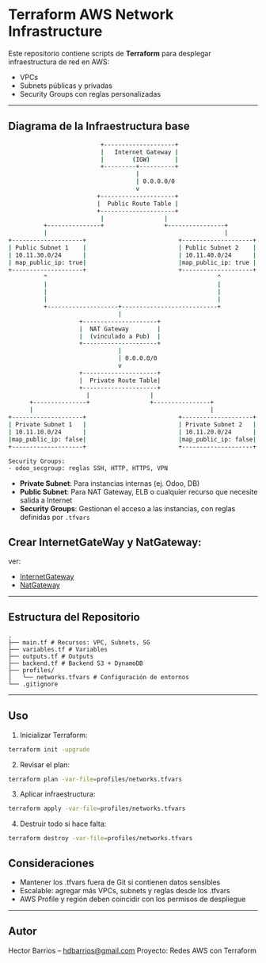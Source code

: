 # Terraform AWS Network Infrastructure

Este repositorio contiene scripts de **Terraform** para desplegar infraestructura de red en AWS:

- VPCs
- Subnets públicas y privadas
- Security Groups con reglas personalizadas

---

## Diagrama de la Infraestructura base

```bash
                          +--------------------+
                          |   Internet Gateway |
                          |        (IGW)       |
                          +---------+----------+
                                    |
                                    | 0.0.0.0/0
                                    v
                         +---------------------+
                         |  Public Route Table |
                         +---------------------+
                          |                 |
          +---------------+                 +----------------+
          |                                                  |
+--------------------+                          +--------------------+
| Public Subnet 1    |                          | Public Subnet 2    |
| 10.11.30.0/24      |                          | 10.11.40.0/24      |
| map_public_ip: true|                          |map_public_ip: true |
+--------------------+                          +--------------------+
          ^                                                ^
          |                                                |
          |                                                |
          |                                                |
          +--------------------+---------------------------+
                               |
                    +---------------------+
                    |  NAT Gateway        |
                    |  (vinculado a Pub)  |
                    +---------------------+
                               |
                               | 0.0.0.0/0
                               v
                    +---------------------+
                    |  Private Route Table|
                    +---------------------+
                      |                 |
      +---------------+                 +----------------+
      |                                                  |
+--------------------+                          +--------------------+
| Private Subnet 1   |                          | Private Subnet 2   |
| 10.11.10.0/24      |                          | 10.11.20.0/24      |
|map_public_ip: false|                          |map_public_ip: false|
+--------------------+                          +--------------------+

Security Groups:
- odoo_secgroup: reglas SSH, HTTP, HTTPS, VPN

```

- **Private Subnet**: Para instancias internas (ej. Odoo, DB)
- **Public Subnet**: Para NAT Gateway, ELB o cualquier recurso que necesite salida a Internet
- **Security Groups**: Gestionan el acceso a las instancias, con reglas definidas por `.tfvars`

## Crear InternetGateWay y NatGateway:

ver:
- [InternetGateway](./docs/InternetGateway_true.md)
- [NatGateway](./docs/NatGateway_true.md)

---

## Estructura del Repositorio

```
.
├── main.tf # Recursos: VPC, Subnets, SG
├── variables.tf # Variables
├── outputs.tf # Outputs
├── backend.tf # Backend S3 + DynamoDB
├── profiles/
│   └── networks.tfvars # Configuración de entornos
└── .gitignore
```
---

## Uso

1. Inicializar Terraform:

```bash
terraform init -upgrade
```
2. Revisar el plan:
```bash
terraform plan -var-file=profiles/networks.tfvars
```

3. Aplicar infraestructura:
```bash
terraform apply -var-file=profiles/networks.tfvars
```

4. Destruir todo si hace falta:
```bash
terraform destroy -var-file=profiles/networks.tfvars
```

## Consideraciones

- Mantener los .tfvars fuera de Git si contienen datos sensibles
- Escalable: agregar más VPCs, subnets y reglas desde los .tfvars
- AWS Profile y región deben coincidir con los permisos de despliegue

---

## Autor

Hector Barrios – hdbarrios@gmail.com
Proyecto: Redes AWS con Terraform
